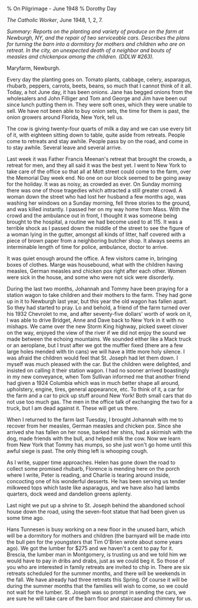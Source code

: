 % On Pilgrimage - June 1948
% Dorothy Day

*The Catholic Worker*, June 1948, 1, 2, 7.

*Summary: Reports on the planting and variety of produce on the farm at
Newburgh, NY, and the repair of two serviceable cars. Describes the
plans for turning the barn into a dormitory for mothers and children who
are on retreat. In the city, an unexpected death of a neighbor and bouts
of measles and chickenpox among the children. (DDLW \#263).*

Maryfarm, Newburgh.

Every day the planting goes on. Tomato plants, cabbage, celery,
asparagus, rhubarb, peppers, carrots, beets, beans, so much that I
cannot think of it all. Today, a hot June day, it has been onions. Jane
has begged onions from the wholesalers and John Filliger and Tom and
George and Jim have been out since lunch putting them in. They were soft
ones, which they were unable to sell. We have not been able to buy onion
sets, the time for them is past, the onion growers around Florida, New
York, tell us.

The cow is giving twenty-four quarts of milk a day and we can use every
bit of it, with eighteen sitting down to table, quite aside from
retreats. People come to retreats and stay awhile. People pass by on the
road, and come in to stay awhile. Several leave and several arrive.

Last week it was Father Francis Meenan's retreat that brought the
crowds, a retreat for men, and they all said it was the best yet. I went
to New York to take care of the office so that all at Mott street could
come to the farm, over the Memorial Day week end. No one on our block
seemed to be going away for the holiday. It was as noisy, as crowded as
ever. On Sunday morning there was one of those tragedies which attracted
a still greater crowd. A woman down the street who had lost her husband
a few months ago, was washing her windows on a Sunday morning, fell
three stories to the ground, and was killed instantly. I passed her on
my way home from Mass. With the crowd and the ambulance out in front, I
thought it was someone being brought to the hospital, a routine we had
become used to at 115. It was a terrible shock as I passed down the
middle of the street to see the figure of a woman lying in the gutter,
amongst all kinds of litter, half covered with a piece of brown paper
from a neighboring butcher shop. It always seems an interminable length
of time for police, ambulance, doctor to arrive.

It was quiet enough around the office. A few visitors came in, bringing
boxes of clothes. Marge was housebound, what with the children having
measles, German measles and chicken pox right after each other. Women
were sick in the house, and some who were not sick were disorderly.

During the last two months, Johannah and Tommy have been praying for a
station wagon to take children and their mothers to the farm. They had
gone up in it to Newburgh last year, but this year the old wagon has
fallen apart. So they had started to pray. Lo and behold, a friend of
the farm turned over his 1932 Chevrolet to me, and after seventy-five
dollars' worth of work on it, I was able to drive Bridget, Anne and Dave
back to New York in it with no mishaps. We came over the new Storm King
highway, picked sweet clover on the way, enjoyed the view of the river
if we did not enjoy the sound we made between the echoing mountains. We
sounded either like a Mack truck or an aeroplane, but I trust after we
got the muffler fixed (there are a few large holes mended with tin cans)
we will have a little more holy silence. I was afraid the children would
feel that St. Joseph had let them down. I myself was much pleased with
the car. But the children were delighted, and insisted on calling it
their station wagon. I had no sooner arrived boastingly in my new
conveyance, when Tom Sullivan informed me that another friend had given
a 1924 Columbia which was in much better shape all around, upholstery,
engine, tires, general appearance, etc. To think of it, a car for the
farm and a car to pick up stuff around New York! Both small cars that do
not use too much gas. The men in the office talk of exchanging the two
for a truck, but I am dead against it. These will get us there.

When I returned to the farm last Tuesday, I brought Johannah with me to
recover from her measles, German measles and chicken pox. Since she
arrived she has fallen on her nose, barked her shins, had a skirmish
with the dog, made friends with the bull, and helped milk the cow. Now
we learn from New York that Tommy has mumps, so she just won't go home
until this awful siege is past. The only thing left is whooping cough.

As I write, supper time approaches. Helen has gone down the road to
collect some promised rhubarb, Florence is mending here on the porch
where I write, Peter is reading, and Charlie is tearing around inside,
concocting one of his wonderful desserts. He has been serving us tender
milkweed tops which taste like asparagus, and we have also had lambs
quarters, dock weed and dandelion greens aplenty.

Last night we put up a shrine to St. Joseph behind the abandoned school
house down the road, using the seven-foot statue that had been given us
some time ago.

Hans Tunnesen is busy working on a new floor in the unused barn, which
will be a dormitory for mothers and children (the barnyard will be made
into the bull pen for the youngsters that Tim O'Brien wrote about some
years ago). We got the lumber for \$275 and we haven't a cent to pay for
it. Brescia, the lumber man in Montgomery, is trusting us and we told
him we would have to pay in dribs and drabs, just as we could beg it. So
those of you who are interested in family retreats are invited to chip
in. There are six retreats scheduled for the summer months, and there
will be weekends in the fall. We have already had three retreats this
Spring. Of course it will be during the summer months that the families
will wish to come, so we could not wait for the lumber. St. Joseph was
so prompt in sending the cars, we are sure he will take care of the barn
floor and staircase and chimney for us.
